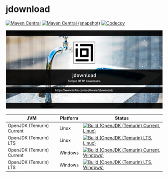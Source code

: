jdownload
===

[![Maven Central](https://img.shields.io/maven-central/v/com.io7m.jdownload/com.io7m.jdownload.svg?style=flat-square)](http://search.maven.org/#search%7Cga%7C1%7Cg%3A%22com.io7m.jdownload%22)
[![Maven Central (snapshot)](https://img.shields.io/nexus/s/com.io7m.jdownload/com.io7m.jdownload?server=https%3A%2F%2Fs01.oss.sonatype.org&style=flat-square)](https://s01.oss.sonatype.org/content/repositories/snapshots/com/io7m/jdownload/)
[![Codecov](https://img.shields.io/codecov/c/github/io7m-com/jdownload.svg?style=flat-square)](https://codecov.io/gh/io7m-com/jdownload)

![com.io7m.jdownload](./src/site/resources/jdownload.jpg?raw=true)

| JVM | Platform | Status |
|-----|----------|--------|
| OpenJDK (Temurin) Current | Linux | [![Build (OpenJDK (Temurin) Current, Linux)](https://img.shields.io/github/actions/workflow/status/io7m-com/jdownload/main.linux.temurin.current.yml)](https://www.github.com/io7m-com/jdownload/actions?query=workflow%3Amain.linux.temurin.current)|
| OpenJDK (Temurin) LTS | Linux | [![Build (OpenJDK (Temurin) LTS, Linux)](https://img.shields.io/github/actions/workflow/status/io7m-com/jdownload/main.linux.temurin.lts.yml)](https://www.github.com/io7m-com/jdownload/actions?query=workflow%3Amain.linux.temurin.lts)|
| OpenJDK (Temurin) Current | Windows | [![Build (OpenJDK (Temurin) Current, Windows)](https://img.shields.io/github/actions/workflow/status/io7m-com/jdownload/main.windows.temurin.current.yml)](https://www.github.com/io7m-com/jdownload/actions?query=workflow%3Amain.windows.temurin.current)|
| OpenJDK (Temurin) LTS | Windows | [![Build (OpenJDK (Temurin) LTS, Windows)](https://img.shields.io/github/actions/workflow/status/io7m-com/jdownload/main.windows.temurin.lts.yml)](https://www.github.com/io7m-com/jdownload/actions?query=workflow%3Amain.windows.temurin.lts)|
